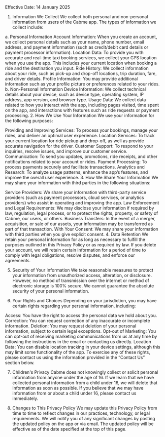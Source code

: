 Effective Date: 14 January 2025


1. Information We Collect
We collect both personal and non-personal information from users of the Cabme app. The types of information we collect include:

a. Personal Information
Account Information: When you create an account, we collect personal details such as your name, phone number, email address, and payment information (such as credit/debit card details or payment processor information).
Location Data: To provide you with accurate and real-time taxi booking services, we collect your GPS location when you use the app. This includes your current location when booking a ride and the destination you input.
Ride History: We collect information about your ride, such as pick-up and drop-off locations, trip duration, fare, and driver details.
Profile Information: You may provide additional information such as your profile picture or preferences related to your rides.
b. Non-Personal Information
Device Information: We collect technical details about your device, such as device type, operating system, IP address, app version, and browser type.
Usage Data: We collect data related to how you interact with the app, including pages visited, time spent on the app, and interactions with features such as ride requests or payment processing.
2. How We Use Your Information
We use your information for the following purposes:

Providing and Improving Services: To process your bookings, manage your rides, and deliver an optimal user experience.
Location Services: To track your current location for ride pickup and drop-off, as well as provide accurate navigation for the driver.
Customer Support: To respond to your inquiries, resolve issues, and improve our customer service.
Communication: To send you updates, promotions, ride receipts, and other notifications related to your account or rides.
Payment Processing: To process payments securely and facilitate transactions.
Analytics and Research: To analyze usage patterns, enhance the app’s features, and improve the overall user experience.
3. How We Share Your Information
We may share your information with third parties in the following situations:

Service Providers: We share your information with third-party service providers (such as payment processors, cloud services, or analytics providers) who assist in operating and improving the app.
Law Enforcement and Legal Requirements: We may disclose your information if required by law, regulation, legal process, or to protect the rights, property, or safety of Cabme, our users, or others.
Business Transfers: In the event of a merger, acquisition, or sale of our assets, your information may be transferred as part of that transaction.
With Your Consent: We may share your information with third parties when you give explicit consent.
4. Data Retention
We retain your personal information for as long as necessary to fulfill the purposes outlined in this Privacy Policy or as required by law. If you delete your account, we will retain certain information for a period of time to comply with legal obligations, resolve disputes, and enforce our agreements.

5. Security of Your Information
We take reasonable measures to protect your information from unauthorized access, alteration, or disclosure. However, no method of transmission over the internet or method of electronic storage is 100% secure. We cannot guarantee the absolute security of your personal information.

6. Your Rights and Choices
Depending on your jurisdiction, you may have certain rights regarding your personal information, including:

Access: You have the right to access the personal data we hold about you.
Correction: You can request correction of any inaccurate or incomplete information.
Deletion: You may request deletion of your personal information, subject to certain legal exceptions.
Opt-out of Marketing: You can opt-out of receiving marketing communications from us at any time by following the instructions in the email or contacting us directly.
Location Data: You can disable location tracking in your device settings, although this may limit some functionality of the app.
To exercise any of these rights, please contact us using the information provided in the “Contact Us” section below.

7. Children's Privacy
Cabme does not knowingly collect or solicit personal information from anyone under the age of 16. If we learn that we have collected personal information from a child under 16, we will delete that information as soon as possible. If you believe that we may have information from or about a child under 16, please contact us immediately.

8. Changes to This Privacy Policy
We may update this Privacy Policy from time to time to reflect changes in our practices, technology, or legal requirements. We will notify you of any significant changes by posting the updated policy on the app or via email. The updated policy will be effective as of the date specified at the top of this page.
